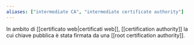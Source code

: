 ```yaml
---
aliases: ["intermediate CA", "intermediate certificate authority"]
---
```


In ambito di [[certificato web|certificati web]], [[certification authority]] la cui chiave pubblica è stata firmata da una [[root certification authority]].
